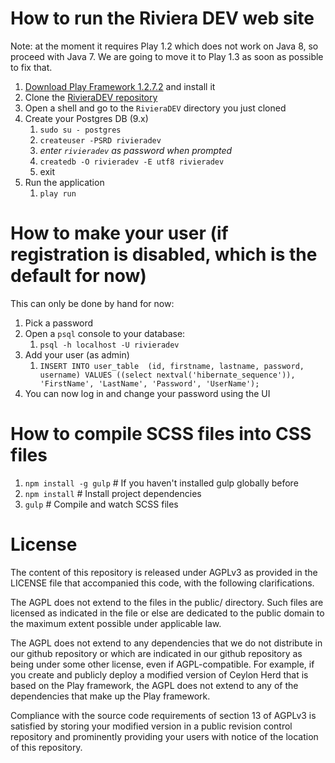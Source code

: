 # How to run the Riviera DEV web site

Note: at the moment it requires Play 1.2 which does not work on Java 8, so proceed with Java 7. We
are going to move it to Play 1.3 as soon as possible to fix that.

1. [Download Play Framework 1.2.7.2](https://downloads.typesafe.com/play/1.2.7.2/play-1.2.7.2.zip) and install it
1. Clone the [RivieraDEV repository](https://github.com/FroMage/RivieraDEV)
1. Open a shell and go to the `RivieraDEV` directory you just cloned
1. Create your Postgres DB (9.x)
    1. `sudo su - postgres`
    1. `createuser -PSRD rivieradev`
    1. _enter `rivieradev` as password when prompted_
    1. `createdb -O rivieradev -E utf8 rivieradev`
    1. exit
1. Run the application
    1. `play run`

# How to make your user (if registration is disabled, which is the default for now)

This can only be done by hand for now:

1. Pick a password
1. Open a `psql` console to your database:
    1. `psql -h localhost -U rivieradev`
1. Add your user (as admin)
    1. `INSERT INTO user_table  (id, firstname, lastname, password, username) VALUES ((select nextval('hibernate_sequence')), 'FirstName', 'LastName', 'Password', 'UserName');`
1. You can now log in and change your password using the UI

# How to compile SCSS files into CSS files

1. `npm install -g gulp` # If you haven't installed gulp globally before
1. `npm install`         # Install project dependencies
1. `gulp`                # Compile and watch SCSS files

# License

The content of this repository is released under AGPLv3 as provided in
the LICENSE file that accompanied this code, with the following
clarifications.

The AGPL does not extend to the files in the public/ directory. Such
files are licensed as indicated in the file or else are dedicated to
the public domain to the maximum extent possible under applicable law.

The AGPL does not extend to any dependencies that we do not distribute
in our github repository or which are indicated in our github
repository as being under some other license, even if
AGPL-compatible. For example, if you create and publicly deploy a
modified version of Ceylon Herd that is based on the Play framework,
the AGPL does not extend to any of the dependencies that make up the
Play framework.

Compliance with the source code requirements of section 13 of AGPLv3
is satisfied by storing your modified version in a public revision
control repository and prominently providing your users with notice of
the location of this repository.



